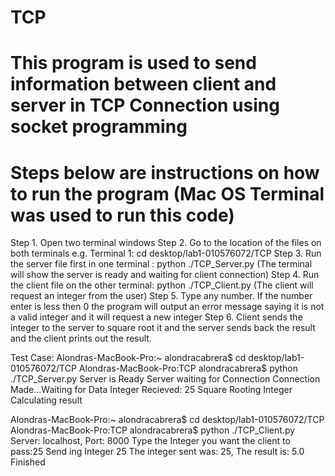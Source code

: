 # TCP 
# This program is used to send information between client and server in TCP Connection using socket programming
# Steps below are instructions on how to run the program (Mac OS Terminal was used to run this code)

Step 1. Open two terminal windows
Step 2. Go to the location of the files on both terminals e.g. Terminal 1: cd desktop/lab1-010576072/TCP 
Step 3. Run the server file first in one terminal : python ./TCP_Server.py (The terminal will show the server is ready and waiting for client connection)
Step 4. Run the client file on the other terminal: python ./TCP_Client.py (The client will request an integer from the user)
Step 5. Type any number. If the number enter is less then 0 the program will output an error message saying it is not a valid integer and it will request a new integer
Step 6. Client sends the integer to the server to square root it and the server sends back the result and the client prints out the result.

Test Case:
Alondras-MacBook-Pro:~ alondracabrera$ cd desktop/lab1-010576072/TCP
Alondras-MacBook-Pro:TCP alondracabrera$ python ./TCP_Server.py
Server is Ready
Server waiting for Connection
Connection Made...Waiting for Data
Integer Recieved: 25
Square Rooting Integer
Calculating result

Alondras-MacBook-Pro:~ alondracabrera$ cd desktop/lab1-010576072/TCP
Alondras-MacBook-Pro:TCP alondracabrera$ python ./TCP_Client.py
Server: localhost, Port: 8000
Type the Integer you want the client to pass:25
Send ing Integer 25
The integer sent was: 25, The result is: 5.0
Finished

